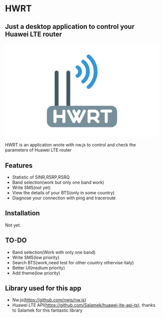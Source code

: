# HWRT
## Just a desktop application to control your Huawei LTE router



![Logo](https://github.com/Andrea055/HWRT/raw/main/assets/logo.png)

HWRT is an application wrote with nw.js to control and check the parameters of Huawei LTE router


## Features

- Statistic of SINR,RSRP,RSRQ
- Band selection(work but only one band work)
- Write SMS(not yet)
- View the details of your BTS(only in some country)
- Diagnose your connection with ping and traceroute


## Installation

Not yet.

## TO-DO


- Band selection(Work with only one band)
- Write SMS(low priority)
- Search BTS(work,need test for other country othervise italy)
- Better UI(medium priority)
- Add theme(low priority)

## Library used for this app


- Nw.js(https://github.com/nwjs/nw.js)
- Huawei LTE API(https://github.com/Salamek/huawei-lte-api-ts), thanks to  Salamek for this fantastic library
